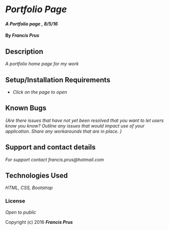 # _Portfolio Page_

#### _A Portfolio page , 8/5/16_

#### By _**Francis Prus**_

## Description

_A portfolio home page for my work_

## Setup/Installation Requirements

* _Click on the page to open_

## Known Bugs

_{Are there issues that have not yet been resolved that you want to let users know you know?  Outline any issues that would impact use of your application.  Share any workarounds that are in place. }_

## Support and contact details

_For support contact francis.prus@hotmail.com_

## Technologies Used

_HTML, CSS, Bootstrap_

### License

*Open to public*

Copyright (c) 2016 **_Francis Prus_**
